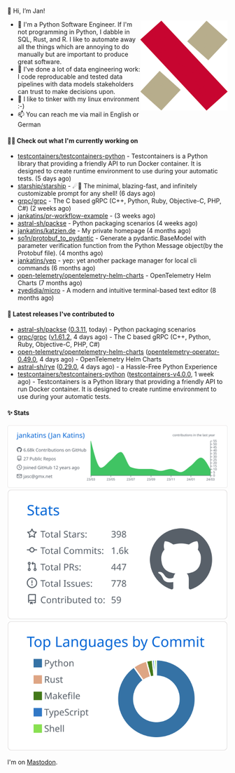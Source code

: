 👋 Hi, I’m Jan!

<img align="right" src="https://raw.githubusercontent.com/kreuzwerkerbot/kreuzwerkerbot/master/assets/xw.png" width="200">

- 🌱 I'm a Python Software Engineer. If I'm not programming in Python, I dabble in SQL, Rust, and R. 
  I like to automate away all the things which are annoying to do manually but are important to produce great software.
- 💪 I've done a lot of data engineering work: I code reproducable and tested data pipelines with 
  data models stakeholders can trust to make decisions upon.
- 💞️ I like to tinker with my linux environment :-)
- 📫 You can reach me via mail in English or German

#### 👩‍💻 Check out what I'm currently working on

- [testcontainers/testcontainers-python](https://github.com/testcontainers/testcontainers-python) - Testcontainers is a Python library that providing a friendly API to run Docker container. It is designed to create runtime environment to use during your automatic tests. (5 days ago)
- [starship/starship](https://github.com/starship/starship) - ☄🌌️  The minimal, blazing-fast, and infinitely customizable prompt for any shell! (6 days ago)
- [grpc/grpc](https://github.com/grpc/grpc) - The C based gRPC (C&#43;&#43;, Python, Ruby, Objective-C, PHP, C#) (2 weeks ago)
- [jankatins/pr-workflow-example](https://github.com/jankatins/pr-workflow-example) -  (3 weeks ago)
- [astral-sh/packse](https://github.com/astral-sh/packse) - Python packaging scenarios (4 weeks ago)
- [jankatins/katzien.de](https://github.com/jankatins/katzien.de) - My private homepage (4 months ago)
- [so1n/protobuf_to_pydantic](https://github.com/so1n/protobuf_to_pydantic) - Generate a pydantic.BaseModel with parameter verification function from the Python Message object(by the Protobuf file). (4 months ago)
- [jankatins/yep](https://github.com/jankatins/yep) - yep: yet another package manager for local cli commands (6 months ago)
- [open-telemetry/opentelemetry-helm-charts](https://github.com/open-telemetry/opentelemetry-helm-charts) - OpenTelemetry Helm Charts (7 months ago)
- [zyedidia/micro](https://github.com/zyedidia/micro) - A modern and intuitive terminal-based text editor (8 months ago)

#### 🔭 Latest releases I've contributed to

- [astral-sh/packse](https://github.com/astral-sh/packse) ([0.3.11](https://github.com/astral-sh/packse/releases/tag/0.3.11), today) - Python packaging scenarios
- [grpc/grpc](https://github.com/grpc/grpc) ([v1.61.2](https://github.com/grpc/grpc/releases/tag/v1.61.2), 4 days ago) - The C based gRPC (C&#43;&#43;, Python, Ruby, Objective-C, PHP, C#)
- [open-telemetry/opentelemetry-helm-charts](https://github.com/open-telemetry/opentelemetry-helm-charts) ([opentelemetry-operator-0.49.0](https://github.com/open-telemetry/opentelemetry-helm-charts/releases/tag/opentelemetry-operator-0.49.0), 4 days ago) - OpenTelemetry Helm Charts
- [astral-sh/rye](https://github.com/astral-sh/rye) ([0.29.0](https://github.com/astral-sh/rye/releases/tag/0.29.0), 4 days ago) - a Hassle-Free Python Experience
- [testcontainers/testcontainers-python](https://github.com/testcontainers/testcontainers-python) ([testcontainers-v4.0.0](https://github.com/testcontainers/testcontainers-python/releases/tag/testcontainers-v4.0.0), 1 week ago) - Testcontainers is a Python library that providing a friendly API to run Docker container. It is designed to create runtime environment to use during your automatic tests.


#### ✨ Stats

  [![](https://raw.githubusercontent.com/jankatins/jankatins/master/profile-summary-card-output/github/0-profile-details.svg)](https://github.com/vn7n24fzkq/github-profile-summary-cards)
  [![](https://raw.githubusercontent.com/jankatins/jankatins/master/profile-summary-card-output/github/3-stats.svg)](https://github.com/vn7n24fzkq/github-profile-summary-cards)
  [![](https://raw.githubusercontent.com/jankatins/jankatins/master/profile-summary-card-output/github/2-most-commit-language.svg)](https://github.com/vn7n24fzkq/github-profile-summary-cards)

I'm on <a rel="me" href="https://fosstodon.org/@jankatins">Mastodon</a>.
